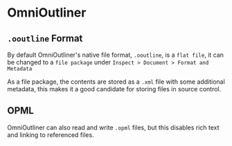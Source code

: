 # OmniOutliner

## `.ooutline` Format

By default OmniOutliner's native file format, `.ooutline`, is a `flat file`, it can be changed to a `file package` under `Inspect > Document > Format and Metadata`

As a file package, the contents are stored as a `.xml` file with some additional metadata, this makes it a good candidate for storing files in source control.

## OPML

OmniOutliner can also read and write `.opml` files, but this disables rich text and linking to referenced files.
